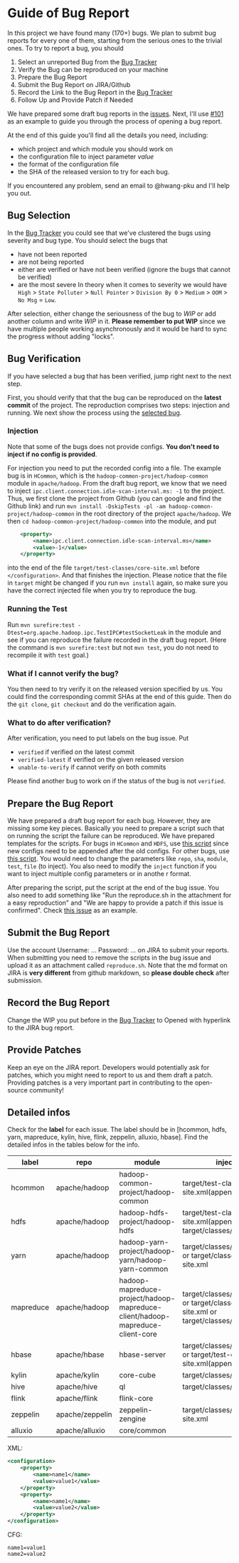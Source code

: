 # Guide of Bug Report

In this project we have found many (170+) bugs. We plan to submit bug reports for every one of them, starting from the serious ones to the trivial ones.
To try to report a bug, you should
1. Select an unreported Bug from the [Bug Tracker](https://github.com/xlab-uiuc/confuzz/issues/32)
2. Verify the Bug can be reproduced on your machine
3. Prepare the Bug Report
4. Submit the Bug Report on JIRA/Github
5. Record the Link to the Bug Report in the [Bug Tracker](https://github.com/xlab-uiuc/confuzz/issues/32)
6. Follow Up and Provide Patch if Needed

We have prepared some draft bug reports in the [issues](https://github.com/xlab-uiuc/confuzz/issues). Next, I'll use [#101](https://github.com/xlab-uiuc/confuzz/issues/101) as an example to guide you through the process of opening a bug report.

At the end of this guide you'll find all the details you need, including:
- which project and which module you should work on
- the configuration file to inject parameter *value* 
- the format of the configuration file
- the SHA of the released version to try
for each bug.

If you encountered any problem, send an email to @hwang-pku and I'll help you out.

## Bug Selection
In the [Bug Tracker](https://github.com/xlab-uiuc/confuzz/issues/32) you could see that we've clustered the bugs using severity and bug type. You should select the bugs that
- have not been reported
- are not being reported
- either are verified or have not been verified (ignore the bugs that cannot be verified)
- are the most severe
In theory when it comes to severity we would have `High` > `State Polluter` > `Null Pointer` > `Division By 0` > `Medium` > `OOM` > `No Msg` = `Low`. 

After selection, either change the seriousness of the bug to _WIP_ or add another column and write _WIP_ in it. **Please remember to put WIP** since we have multiple people working asynchronously and it would be hard to sync the progress without adding "locks".

## Bug Verification
If you have selected a bug that has been verified, jump right next to the next step.

First, you should verify that that the bug can be reproduced on the **latest commit** of the project.
The reproduction comprises two steps: injection and running.
We next show the process using the [selected bug](https://github.com/xlab-uiuc/confuzz/issues/101).

### Injection
Note that some of the bugs does not provide configs. **You don't need to inject if no config is provided**.

For injection you need to put the recorded config into a file.
The example bug is in `HCommon`, which is the `hadoop-common-project/hadoop-common` module in `apache/hadoop`.
From the draft bug report, we know that we need to inject `ipc.client.connection.idle-scan-interval.ms: -1` to the project.
Thus, we first clone the project from Github (you can google and find the Github link) and run `mvn install -DskipTests -pl -am hadoop-common-project/hadoop-common` in the root directory of the project `apache/hadoop`.
We then `cd hadoop-common-project/hadoop-common` into the module, and put
```xml
    <property>
        <name>ipc.client.connection.idle-scan-interval.ms</name>
        <value>-1</value>
    </property>
```
into the end of the file `target/test-classes/core-site.xml` before `</configuration>`.
And that finishes the injection.
Please notice that the file in `target` might be changed if you run `mvn install` again, so make sure you have the correct injected file when you try to reproduce the bug.

### Running the Test

Run `mvn surefire:test -Dtest=org.apache.hadoop.ipc.TestIPC#testSocketLeak` in the module and see if you can reproduce the failure recorded in the draft bug report. (Here the command is `mvn surefire:test` but not `mvn test`, you do not need to recompile it with `test` goal.)

### What if I cannot verify the bug?

You then need to try verify it on the released version specified by us. You could find the corresponding commit SHAs at the end of this guide. Then do the `git clone`, `git checkout` and do the verification again.

### What to do after verification?

After verification, you need to put labels on the bug issue. Put
- `verified` if verified on the latest commit
- `verified-latest` if verified on the given released version
- `unable-to-verify` if cannot verify on both commits

Please find another bug to work on if the status of the bug is not `verified`.

## Prepare the Bug Report

We have prepared a draft bug report for each bug. However, they are missing some key pieces.
Basically you need to prepare a script such that on running the script the failure can be reproduced.
We have prepared templates for the scripts.
For bugs in `HCommon` and `HDFS`, use [this script](https://github.com/xlab-uiuc/confuzz/blob/master/scripts/repro/need-inject.sh) since new configs need to be appended after the old configs.
For other bugs, use [this script](https://github.com/xlab-uiuc/confuzz/blob/master/scripts/repro/new-conf.sh).
You would need to change the parameters like `repo`, `sha`, `module`, `test`, `file` (to inject). You also need to modify the `inject` function if you want to inject multiple config parameters or in anothe r format.

After preparing the script, put the script at the end of the bug issue. You also need to add something like "Run the reproduce.sh in the attachment for a easy reproduction" and "We are happy to provide a patch if this issue is confirmed". Check [this issue](https://github.com/xlab-uiuc/confuzz/issues/101) as an example.

## Submit the Bug Report
Use the account
Username: ...
Password: ...
on JIRA to submit your reports. 
When submitting you need to remove the scripts in the bug issue and upload it as an attachment called `reproduce.sh`.
Note that the md format on JIRA is **very different** from github markdown, so **please double check** after submission.

## Record the Bug Report
Change the WIP you put before in the [Bug Tracker](https://github.com/xlab-uiuc/confuzz/issues/32) to Opened with hyperlink to the JIRA bug report.

## Provide Patches
Keep an eye on the JIRA report. Developers would potentially ask for patches, which you might need to report to us and them draft a patch. Providing patches is a very important part in contributing to the open-source community!

## Detailed infos
Check for the **label** for each issue. The label should be in [hcommon, hdfs, yarn, mapreduce, kylin, hive, flink, zeppelin, alluxio, hbase]. Find the detailed infos in the tables below for the info.

|label|repo|module|inject-file|format|release-commit|
|---|---|---|---|---|---|
|hcommon|apache/hadoop|hadoop-common-project/hadoop-common|target/test-classes/core-site.xml(append)|XML|d37586cbda38c338d9fe481addda5a05fb516f71|
|hdfs|apache/hadoop|hadoop-hdfs-project/hadoop-hdfs|target/test-classes/hdfs-site.xml(append) or target/classes/core-site.xml|XML|d37586cbda38c338d9fe481addda5a05fb516f71|
|yarn|apache/hadoop|hadoop-yarn-project/hadoop-yarn/hadoop-yarn-common|target/classes/core-site.xml or target/classes/yarn-site.xml|XML|d37586cbda38c338d9fe481addda5a05fb516f71|
|mapreduce|apache/hadoop|hadoop-mapreduce-project/hadoop-mapreduce-client/hadoop-mapreduce-client-core|target/classes/core-site.xml or target/classes/mapred-site.xml or target/classes/yarn-site.xml|XML|d37586cbda38c338d9fe481addda5a05fb516f71|
|hbase|apache/hbase|hbase-server|target/classes/hbase-site.xml or target/test-classes/hbase-site.xml(append if exists)|XML|d385524561f771dcb402905c2bdcaeb4a8fecbdb|
|kylin|apache/kylin|core-cube|target/classes/kylin.properties|CFG|322ab6e5ee9738c5a07165af398c1faeeeacb079|
|hive|apache/hive|ql|target/classes/hive-site.xml|XML|29c6bd9813edd43f6151b025295637858c3869f4|
|flink|apache/flink|flink-core||||
|zeppelin|apache/zeppelin|zeppelin-zengine|target/classes/zeppelin-site.xml|XML|c927e677466ee4917de73fee88acb6db733c692b|
|alluxio|apache/alluxio|core/common||||

XML:
```xml
<configuration>
    <property>
        <name>name1</name>
        <value>value1</value>
    </property>
    <property>
        <name>name1</name>
        <value>value2</value>
    </property>
</configuration>
```
CFG:
```
name1=value1
name2=value2
```
